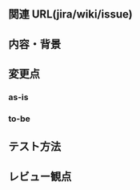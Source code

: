 <!-- 標準的なテンプレートなので、必ずしも埋める必要はない -->

## 関連 URL(jira/wiki/issue)

## 内容・背景

## 変更点

<!-- 画面キャプチャや動画があれば添付する -->

### as-is

### to-be

## テスト方法

<!-- 動作確認の手順を記載する、画面キャプチャや動画もあれば添付する、テストコードの内容を記載しても可 -->

## レビュー観点

<!-- レビューする際の注意点や、詳しく見てほしい点などを記載する -->

